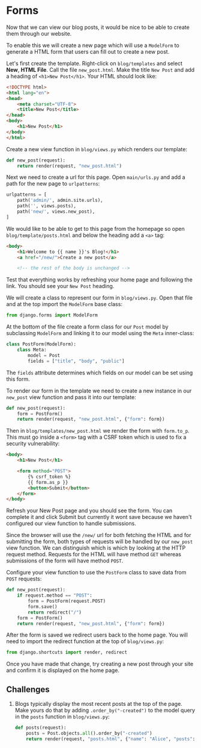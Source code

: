 # Forms

Now that we can view our blog posts, it would be nice to be able to create them through our website.

To enable this we will create a new page which will use a `ModelForm` to generate a HTML form that users
can fill out to create a new post.

Let's first create the template. Right-click on `blog/templates` and select **New**, **HTML File**.
Call the file `new_post.html`. Make the title `New Post` and add a heading of `<h1>New Post</h1>`.
Your HTML should look like:

```html
<!DOCTYPE html>
<html lang="en">
<head>
    <meta charset="UTF-8">
    <title>New Post</title>
</head>
<body>
    <h1>New Post</h1>
</body>
</html>
```

Create a new view function in `blog/views.py` which renders our template:

```python
def new_post(request):
    return render(request, "new_post.html")
```

Next we need to create a url for this page. Open `main/urls.py` and add a path for the new page to
`urlpatterns`:

```python
urlpatterns = [
    path('admin/', admin.site.urls),
    path('', views.posts),
    path('new/', views.new_post),
]
```

We would like to be able to get to this page from the homepage so open `blog/template/posts.html`
and below the heading add a `<a>` tag:

```html
<body>
    <h1>Welcome to {{ name }}'s Blog!</h1>
    <a href="/new/">Create a new post</a>

    <!-- the rest of the body is unchanged -->
```

Test that everything works by refreshing your home page and following the link. You should see your
`New Post` heading.

We will create a class to represent our form in `blog/views.py`. Open that file and at the top
import the `ModelForm` base class:

```python
from django.forms import ModelForm
```

At the bottom of the file create a form class for our `Post` model by subclassing `ModelForm` and
linking it to our model using the `Meta` inner-class:

```python
class PostForm(ModelForm):
    class Meta:
        model = Post
        fields = ["title", "body", "public"]
```

The `fields` attribute determines which fields on our model can be set using this form.

To render our form in the template we need to create a new instance in our `new_post` view function
and pass it into our template:

```python
def new_post(request):
    form = PostForm()
    return render(request, "new_post.html", {"form": form})
```

Then in `blog/templates/new_post.html` we render the form with `form.to_p`. This must go inside a
`<form>` tag with a CSRF token which is used to fix a security vulnerability:

```html
<body>
    <h1>New Post</h1>

    <form method="POST">
        {% csrf_token %}
        {{ form.as_p }}
        <button>Submit</button>
    </form>
</body>
```

Refresh your New Post page and you should see the form. You can complete it and click Submit but
currently it wont save because we haven't configured our view function to handle submissions.

Since the browser will use the `/new/` url for both fetching the HTML and for submitting the
form, both types of requests will be handled by our `new_post` view function. We can distinguish
which is which by looking at the HTTP request method. Requests for the HTML will have method `GET`
whereas submissions of the form will have method `POST`.

Configure your view function to use the `PostForm` class to save data from `POST` requests:

```python
def new_post(request):
    if request.method == "POST":
        form = PostForm(request.POST)
        form.save()
        return redirect("/")
    form = PostForm()
    return render(request, "new_post.html", {"form": form})
```

After the form is saved we redirect users back to the home page. You will need to import the
redirect function at the top of `blog/views.py`:

```python
from django.shortcuts import render, redirect
```

Once you have made that change, try creating a new post through your site and confirm it is
displayed on the home page.

## Challenges

1. Blogs typically display the most recent posts at the top of the page. Make yours do that by
   adding `.order_by("-created")` to the model query in the `posts` function in `blog/views.py`:
   
   ```python
   def posts(request):
       posts = Post.objects.all().order_by("-created")
       return render(request, "posts.html", {"name": "Alice", "posts": posts})
   ```
